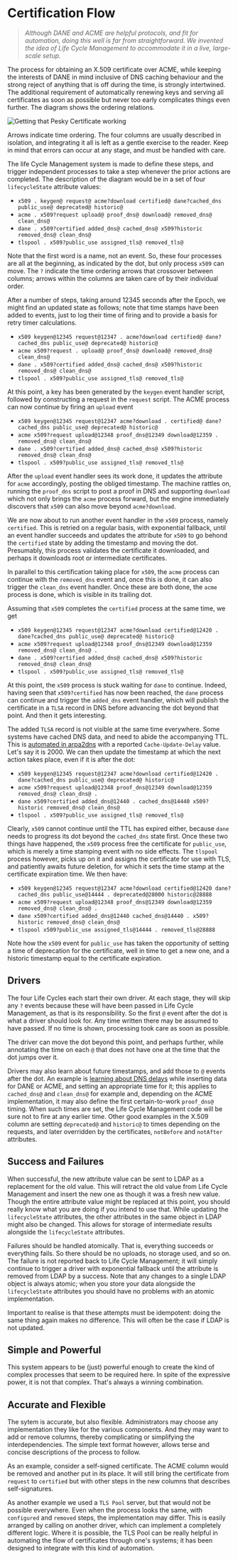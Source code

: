 # Certification Flow

> *Although DANE and ACME are helpful protocols, and fit for automation,
> doing this well is far from straightforward.  We invented the idea
> of Life Cycle Management to accommodate it in a live, large-scale setup.*

The process for obtaining an X.509 certificate over ACME, while keeping
the interests of DANE in mind inclusive of DNS caching behaviour and the
strong reject of anything that is off during the time, is strongly
intertwined.  The additional requirement of automatically renewing keys
and serving all certificates as soon as possible but never too early
complicates things even further.  The diagram shows the ordering relations.

![Getting that Pesky Certificate working](pix/x509-acme-dane-tlspool.png)

Arrows indicate time ordering.  The four columns are usually described in
isolation, and integrating it all is left as a gentle exercise to the
reader.  Keep in mind that errors can occur at any stage, and must be
handled with care.

The life Cycle Management system is made to define these steps, and
trigger independent processes to take a step whenever the prior actions
are completed.  The description of the diagram would be in a set of four
`lifecycleState` attribute values:

  * `x509 . keygen@ request@ acme?download certified@ dane?cached_dns public_use@ deprecated@ historic@`
  * `acme . x509?request upload@ proof_dns@ download@ removed_dns@ clean_dns@`
  * `dane . x509?certified added_dns@ cached_dns@ x509?historic removed_dns@ clean_dns@`
  * `tlspool . x509?public_use assigned_tls@ removed_tls@`

Note that the first word is a name, not an event.  So, these four
processes are all at the beginning, as indicated by the dot, but only
process `x509` can move.  The `?` indicate the time ordering arrows that
crossover between columns; arrows within the columns are taken care of by
their individual order.

After a number of steps, taking around 12345 seconds after the Epoch,
we might find an updated state as follows; note that time stamps have
been added to events, just to log their time of firing and to provide
a basis for retry timer calculations.

  * `x509 keygen@12345 request@12347 . acme?download certified@ dane?cached_dns public_use@ deprecated@ historic@`
  * `acme x509?request . upload@ proof_dns@ download@ removed_dns@ clean_dns@`
  * `dane . x509?certified added_dns@ cached_dns@ x509?historic removed_dns@ clean_dns@`
  * `tlspool . x509?public_use assigned_tls@ removed_tls@`

At this point, a key has been generated by the `keygen` event handler script,
followed by constructing a request in the `request` script.  The ACME process
can now continue by firing an `upload` event

  * `x509 keygen@12345 request@12347 acme?download . certified@ dane?cached_dns public_use@ deprecated@ historic@`
  * `acme x509?request upload@12348 proof_dns@12349 download@12359 . removed_dns@ clean_dns@`
  * `dane . x509?certified added_dns@ cached_dns@ x509?historic removed_dns@ clean_dns@`
  * `tlspool . x509?public_use assigned_tls@ removed_tls@`

After the `upload` event handler sees its work done, it updates the attribute
for `acme` accordingly, posting the obliged timestamp.  The machine rattles on,
running the `proof_dns` script to post a proof in DNS and supporting `download`
which not only brings the `acme` process forward, but the engine immediately
discovers that `x509` can also move beyond `acme?download`.

We are now about to run another event handler in the `x509` process, namely
`certified`.  This is retried on a regular basis, with exponential fallback,
until an event handler succeeds and updates the attribute for `x509` to go
behond the `certified` state by adding the timestamp and moving the dot.
Presumably, this process validates the certificate it downloaded, and perhaps
it downloads root or intermediate certificates.

In parallel to this certification taking place for `x509`, the `acme` process
can continue with the `removed_dns` event and, once this is done, it can also
trigger the `clean_dns` event handler.  Once these are both done, the `acme`
process is done, which is visible in its trailing dot.

Assuming that `x509` completes the `certified` process at the same time,
we get

  * `x509 keygen@12345 request@12347 acme?download certified@12420 . dane?cached_dns public_use@ deprecated@ historic@`
  * `acme x509?request upload@12348 proof_dns@12349 download@12359 removed_dns@ clean_dns@ . `
  * `dane . x509?certified added_dns@ cached_dns@ x509?historic removed_dns@ clean_dns@`
  * `tlspool . x509?public_use assigned_tls@ removed_tls@`

At this point, the `x509` process is stuck waiting for `dane` to continue.
Indeed, having seen that `x509?certified` has now been reached, the `dane`
process can continue and trigger the `added_dns` event handler, which will
publish the certificate in a `TLSA` record in DNS before advancing the dot
beyond that point.  And then it gets interesting.

The added `TLSA` record is not visible at the same time everywhere.  Some
systems have cached DNS data, and need to abide the accompanying TTL.  This
is [automated in arpa2dns](https://github.com/arpa2/arpa2shell/blob/master/src/arpa2dns/README.MD)
with a reported `Cache-Update-Delay` value.  Let's say it is 2000.  We can
then update the timestamp at which the next action takes place, even if it
is after the dot:

  * `x509 keygen@12345 request@12347 acme?download certified@12420 . dane?cached_dns public_use@ deprecated@ historic@`
  * `acme x509?request upload@12348 proof_dns@12349 download@12359 removed_dns@ clean_dns@ . `
  * `dane x509?certified added_dns@12440 . cached_dns@14440 x509?historic removed_dns@ clean_dns@`
  * `tlspool . x509?public_use assigned_tls@ removed_tls@`

Clearly, `x509` cannot continue until the TTL has expired either, because
`dane` needs to progress its dot beyond the `cached_dns` state first.
Once these two things have happened, the `x509` process free the certificate
for `public_use`, which is merely a time stamping event with no side effects.
The `tlspool` process however, picks up on it and assigns the certificate
for use with TLS, and patiently awaits future deletion, for which it sets
the time stamp at the certificate expiration time.  We then have:

  * `x509 keygen@12345 request@12347 acme?download certified@12420 dane?cached_dns public_use@14444 . deprecated@28000 historic@28888`
  * `acme x509?request upload@12348 proof_dns@12349 download@12359 removed_dns@ clean_dns@ . `
  * `dane x509?certified added_dns@12440 cached_dns@14440 . x509?historic removed_dns@ clean_dns@`
  * `tlspool x509?public_use assigned_tls@14444 . removed_tls@28888`

Note how the `x509` event for `public_use` has taken the opportunity of
setting a time of deprecation for the certificate, well in time to get a
new one, and a historic timestamp equal to the certificate expiration.

## Drivers

The four Life Cycles each start their own driver.  At each stage, they will
skip any `?` events because these will have been passed in Life Cycle
Management, as that is its responsibility.  So the first `@` event after
the dot is what a driver should look for.  Any time written there may be
assumed to have passed.  If no time is shown, processing took care as soon
as possible.

The driver can move the dot beyond this point, and perhaps further, while
annotating the time on each `@` that does not have one at the time that
the dot jumps over it.

Drivers may also learn about future timestamps, and add those to
`@` events after the dot.  An example is
[learning about DNS delays](https://github.com/arpa2/docker-demo/tree/master/demo-dns#learning-about-dns-cache-timing)
while inserting data for DANE or ACME, and setting an appropriate
time for it; this applies to `cached_dns@` and `clean_dns@`
for example and, depending on the ACME implementation, it may also
define the first certain-to-work `proof_dns@` timing.  When such times
are set, the Life Cycle Management code will be sure not to fire at
any earlier time.  Other good examples in the X.509 column are setting
`deprecated@` and `historic@` to times depending on the requests, and
later overridden by the certificates, `notBefore` and `notAfter`
attributes.


## Success and Failures

When successful, the new attribute value can be sent to LDAP as a
replacement for the old value.  This will retract the old value from
Life Cycle Management and insert the new one as though it was a fresh
new value.  Though the entire attribute value might be replaced at this
point, you should really know what you are doing if you intend to use
that.  While updating the `lifecycleState` attributes, the other
attributes in the same object in LDAP might also be changed.  This
allows for storage of intermediate results alongside the `lifecycleState`
attributes.

Failures should be handled atomically.  That is, everything succeeds
or everything fails.  So there should be no uploads, no storage used,
and so on.  The failure is not reported back to Life Cycle Management;
it will simply continue to trigger a driver with exponential fallback
until the attribute is removed from LDAP by a success.  Note that any
changes to a single LDAP object is always atomic; when you store your
data alongside the `lifecycleState` attributes you should have no
problems with an atomic implementation.

Important to realise is that these attempts must be idempotent: doing
the same thing again makes no difference.  This will often be the case
if LDAP is not updated.


## Simple and Powerful

This system appears to be (just) powerful enough to create the
kind of complex processes that seem to be required here.  In spite
of the expressive power, it is not that complex.  That's always a
winning combination.


## Accurate and Flexible

The sytem is accurate, but also flexible.  Administrators may choose
any implementation they like for the various components.  And they may
want to add or remove columns, thereby complicating or simplifying the
interdependencies.  The simple text format however, allows terse and
concise descriptions of the process to follow.

As an example, consider a self-signed certificate.  The ACME column
would be removed and another put in its place.  It will still bring
the certificate from `request` to `certified` but with other steps
in the new columns that describes self-signatures.

As another example we used a `TLS Pool` server, but that would not
be possible everywhere.  Even when the process looks the same, with
`configured` and `removed` steps, the implementation may differ.
This is easily arranged by calling on another driver, which can
implement a completely different logic.  Where it is possible, the
TLS Pool can be really helpful in automating the flow of certificates
through one's systems; it has been designed to integrate with this
kind of automation.

